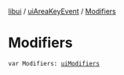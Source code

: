 [libui](../README.md) / [uiAreaKeyEvent](README.md) / [Modifiers](-modifiers.md)

# Modifiers

`var Modifiers: `[`uiModifiers`](../ui-modifiers.md)
